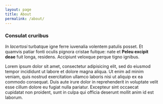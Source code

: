 ```yaml
---
layout: page
title: About
permalink: /about/
---
```

### Consulat cruribus

*In lacertosi* turbatque igne ferre iuvenalia volentem patulis posset. Et
quamvis patiar fonti oculis pignora cristae fuitque: nate et **Peleu excipit
deae** fuit longa, residens. Accipiunt veloxque perque tigno ignibus.

Lorem ipsum dolor sit amet, consectetur adipisicing elit, sed do eiusmod
tempor incididunt ut labore et dolore magna aliqua. Ut enim ad minim veniam,
quis nostrud exercitation ullamco laboris nisi ut aliquip ex ea commodo
consequat. Duis aute irure dolor in reprehenderit in voluptate velit esse
cillum dolore eu fugiat nulla pariatur. Excepteur sint occaecat cupidatat non
proident, sunt in culpa qui officia deserunt mollit anim id est laborum.
